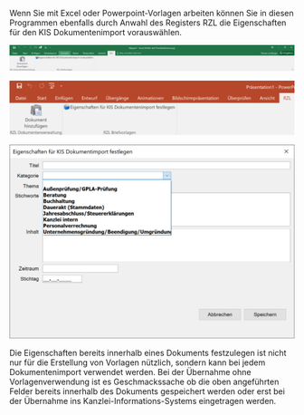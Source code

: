 Wenn Sie mit Excel oder Powerpoint-Vorlagen arbeiten können Sie in
diesen Programmen ebenfalls durch Anwahl des Registers RZL die
Eigenschaften für den KIS Dokumentenimport vorauswählen.

![Excel - Eigenschaften vorauswählen](<img/image324.png>)

![PowerPoint Eigenschaften vorauswählen](<img/image325.png>)

![Eigenschaft für KIS Dokumentimport festlegen](<img/image326.png>)

Die Eigenschaften bereits innerhalb eines Dokuments festzulegen ist
nicht nur für die Erstellung von Vorlagen nützlich, sondern kann bei
jedem Dokumentenimport verwendet werden. Bei der Übernahme ohne
Vorlagenverwendung ist es Geschmackssache ob die oben angeführten Felder
bereits innerhalb des Dokuments gespeichert werden oder erst bei der
Übernahme ins Kanzlei-Informations-Systems eingetragen werden.